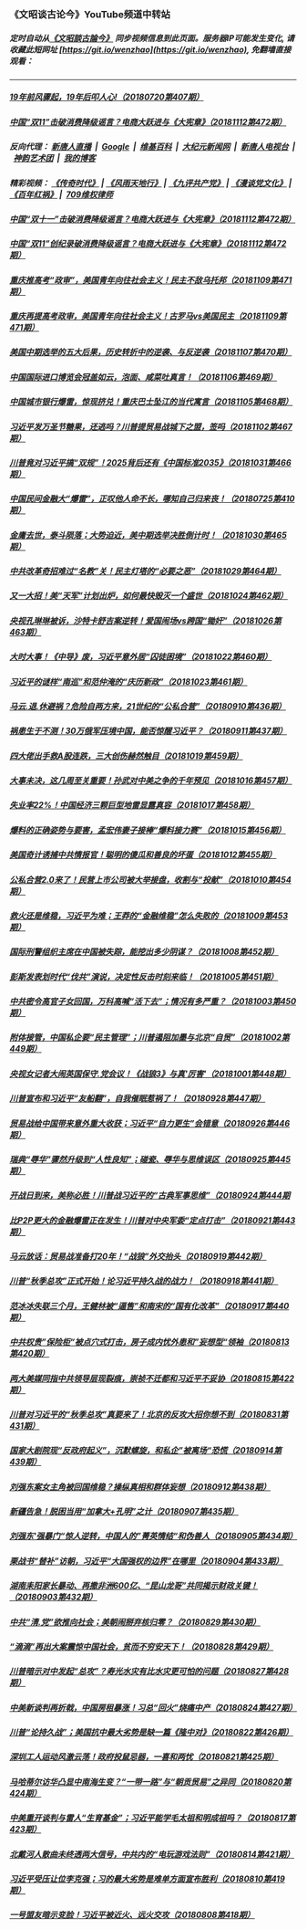 ### 《文昭谈古论今》YouTube频道中转站
##### 定时自动从[《文昭談古論今》](https://www.youtube.com/channel/UCtAIPjABiQD3qjlEl1T5VpA) 同步视频信息到此页面。服务器IP可能发生变化, 请收藏此短网址 [https://git.io/wenzhao](https://git.io/wenzhao), 免翻墙直接观看：

---

##### <a href='http://207.148.103.66/wenzhao/link.111316.UefWtTqAH_M.mp4.html'>19年前风骤起，19年后叩人心!（20180720第407期）</a>
##### <a href='http://207.148.103.66/wenzhao/link.111316.gx1j3BSMW7U.mp4.html'>中国“双11”击破消费降级谣言？电商大跃进与《大宪章》（20181112第472期）</a>
##### 反向代理： [新唐人直播](http://207.148.103.66) &nbsp;|&nbsp; [Google](http://207.148.103.66:8888/search?q=425事件) &nbsp;|&nbsp; [维基百科](http://207.148.103.66:8100/wiki/喬高-麥塔斯調查報告) &nbsp;|&nbsp; [大纪元新闻网](http://207.148.103.66:10080) &nbsp;|&nbsp; [新唐人电视台](http://207.148.103.66:8000) &nbsp;|&nbsp; [神韵艺术团](http://207.148.103.66:8000/xtr/gb/prog673.html) &nbsp;|&nbsp; [我的博客](http://207.148.103.66:10000/)
##### 精彩视频： [《传奇时代》](http://207.148.103.66:10000/videos/legend/) | [《风雨天地行》](http://207.148.103.66:10000/videos/fytdx/) | [《九评共产党》](http://207.148.103.66:10000/videos/jiuping/) | [《漫谈党文化》](http://207.148.103.66:10000/videos/mtdwh/) | [《百年红祸》](http://207.148.103.66:10000/videos/bnhh) |&nbsp; [709维权律师](http://207.148.103.66:10000/videos/709/)
##### <a href='http://207.148.103.66/wenzhao/link.111316.gx1j3BSMW7U.mp4.html'>中国“双十一”击破消费降级谣言？电商大跃进与《大宪章》（20181112第472期）</a>
##### <a href='http://207.148.103.66/wenzhao/link.111316.gx1j3BSMW7U.mp4.html'>中国“双11”创纪录破消费降级谣言？电商大跃进与《大宪章》（20181112第472期）</a>
##### <a href='http://207.148.103.66/wenzhao/link.111316.Y5O4e_1Jxd4.mp4.html'>重庆推高考“政审”，美国青年向往社会主义！民主不敌乌托邦（20181109第471期）</a>
##### <a href='http://207.148.103.66/wenzhao/link.111316.Y5O4e_1Jxd4.mp4.html'>重庆再提高考政审，美国青年向往社会主义！古罗马vs美国民主（20181109第471期）</a>
##### <a href='http://207.148.103.66/wenzhao/link.111316.6NpskHY5_pQ.mp4.html'>美国中期选举的五大后果，历史转折中的逆袭、与反逆袭（20181107第470期）</a>
##### <a href='http://207.148.103.66/wenzhao/link.111316.Zzoay7NBJG4.mp4.html'>中国国际进口博览会冠盖如云，泡面、咸菜吐真言！（20181106第469期）</a>
##### <a href='http://207.148.103.66/wenzhao/link.111316.EU2Ou4suvx4.mp4.html'>中国城市银行爆雷，惊现挤兑！重庆巴士坠江的当代寓言（20181105第468期）</a>
##### <a href='http://207.148.103.66/wenzhao/link.111316.elJwu3l3BO0.mp4.html'>习近平发万圣节糖果，还逃吗？川普提贸易战城下之盟，签吗（20181102第467期）</a>
##### <a href='http://207.148.103.66/wenzhao/link.111316.X2eSXIXgWQw.mp4.html'>川普竟对习近平搞“双规”！2025背后还有《中国标准2035》（20181031第466期）</a>
##### <a href='http://207.148.103.66/wenzhao/link.111316.II3DtDjyKZw.mp4.html'>中国民间金融大“爆雷”，正叹他人命不长，哪知自己归来丧！（20180725第410期）</a>
##### <a href='http://207.148.103.66/wenzhao/link.111316.3WnHGojR8w4.mp4.html'>金庸去世，泰斗陨落；大势迫近，美中期选举决胜倒计时！（20181030第465期）</a>
##### <a href='http://207.148.103.66/wenzhao/link.111316.4fsYH2ViINs.mp4.html'>中共改革奇招难过“名教”关！民主灯塔的“必要之恶”（20181029第464期）</a>
##### <a href='http://207.148.103.66/wenzhao/link.111316.Ao9KovvauHQ.mp4.html'>又一大招！美“天军”计划出炉，如何最快毁灭一个盛世（20181024第462期）</a>
##### <a href='http://207.148.103.66/wenzhao/link.111316.JplgpUXzghQ.mp4.html'>央视孔琳琳被诉，沙特卡舒吉案逆转！爱国闹场vs跨国“锄奸”（20181026第463期）</a>
##### <a href='http://207.148.103.66/wenzhao/link.111316.d-mhXYJP-5E.mp4.html'>大时大事！《中导》废，习近平意外居“囚徒困境”（20181022第460期）</a>
##### <a href='http://207.148.103.66/wenzhao/link.111316.frS0mU9X5YM.mp4.html'>习近平的谜样“南巡”和范仲淹的“庆历新政”（20181023第461期）</a>
##### <a href='http://207.148.103.66/wenzhao/link.111316.b2CARuDeNd8.mp4.html'>马云.退.休避祸？危险自两方来，21世纪的“公私合营”（20180910第436期）</a>
##### <a href='http://207.148.103.66/wenzhao/link.111316.7S-VyQT32KE.mp4.html'>祸患生于不测！30万俄军压境中国，能否惊醒习近平？（20180911第437期）</a>
##### <a href='http://207.148.103.66/wenzhao/link.111316.A91GafXivA0.mp4.html'>四大佬出手救A股连跌，三大创伤赫然触目（20181019第459期）</a>
##### <a href='http://207.148.103.66/wenzhao/link.111316.5pudhilH590.mp4.html'>大事未决，这几周至关重要！孙武对中美之争的千年预见（20181016第457期）</a>
##### <a href='http://207.148.103.66/wenzhao/link.111316.IdNmXePPy9Y.mp4.html'>失业率22%！中国经济三颗巨型地雷显露真容（20181017第458期）</a>
##### <a href='http://207.148.103.66/wenzhao/link.111316.J69tqfUKRzY.mp4.html'>爆料的正确姿势与要害，孟宏伟妻子接棒“爆料接力赛”（20181015第456期）</a>
##### <a href='http://207.148.103.66/wenzhao/link.111316.xetGWGxMw6c.mp4.html'>美国奇计诱捕中共情报官！聪明的傻瓜和善良的坏蛋（20181012第455期）</a>
##### <a href='http://207.148.103.66/wenzhao/link.111316.DE8jLO8bhGE.mp4.html'>公私合营2.0来了！民营上市公司被大举接盘，收割与“投献”（20181010第454期）</a>
##### <a href='http://207.148.103.66/wenzhao/link.111316.KvjWc4YWYC0.mp4.html'>救火还是维稳，习近平为难；王莽的“金融维稳”怎么失败的（20181009第453期）</a>
##### <a href='http://207.148.103.66/wenzhao/link.111316.Aj6X2ANQXW4.mp4.html'>国际刑警组织主席在中国被失踪，能挖出多少阴谋？（20181008第452期）</a>
##### <a href='http://207.148.103.66/wenzhao/link.111316.4_3-p00MEU8.mp4.html'>彭斯发表划时代“伐共”演说，决定性反击时刻来临！（20181005第451期）</a>
##### <a href='http://207.148.103.66/wenzhao/link.111316.kdJHhDm0gv0.mp4.html'>中共密令高官子女回国，万科高喊“活下去”；情况有多严重？（20181003第450期）</a>
##### <a href='http://207.148.103.66/wenzhao/link.111316.U0c59ik7fBc.mp4.html'>附体接管，中国私企要“民主管理”；川普遏阻加墨与北京“自贸”（20181002第449期）</a>
##### <a href='http://207.148.103.66/wenzhao/link.111316.WKxIYUX0LW4.mp4.html'>央视女记者大闹英国保守.党会议！《战狼3》与真'厉害'（20181001第448期）</a>
##### <a href='http://207.148.103.66/wenzhao/link.111316.ij_iJ61YaJs.mp4.html'>川普宣布和习近平“友船翻”，自我催眠惹祸了！（20180928第447期）</a>
##### <a href='http://207.148.103.66/wenzhao/link.111316.QlN3s0iL8hc.mp4.html'>贸易战给中国带来意外重大收获；习近平“自力更生”会错意（20180926第446期）</a>
##### <a href='http://207.148.103.66/wenzhao/link.111316.zsxwYd2r6z4.mp4.html'>瑞典“辱华”骤然升级到“人性良知”；碰瓷、辱华与思维误区（20180925第445期）</a>
##### <a href='http://207.148.103.66/wenzhao/link.111316.9As0qs1pEm4.mp4.html'>开战日到来，美称必胜！川普战习近平的“古典军事思维”（20180924第444期</a>
##### <a href='http://207.148.103.66/wenzhao/link.111316.UjX73mLM6Ho.mp4.html'>比P2P更大的金融爆雷正在发生！川普对中央军委“定点打击”（20180921第443期）</a>
##### <a href='http://207.148.103.66/wenzhao/link.111316.JCotV9VWIOQ.mp4.html'>马云放话：贸易战准备打20年！“战狼”外交抬头（20180919第442期）</a>
##### <a href='http://207.148.103.66/wenzhao/link.111316.w1hPiAQfGw8.mp4.html'>川普“秋季总攻”正式开始！论习近平持久战的战力！（20180918第441期）</a>
##### <a href='http://207.148.103.66/wenzhao/link.111316.Ej4zl6pEGHc.mp4.html'>范冰冰失联三个月，王健林被“逼售”和南宋的“国有化改革”（20180917第440期）</a>
##### <a href='http://207.148.103.66/wenzhao/link.111316.r_YWMIeL8TA.mp4.html'>中共权贵”保险柜“被点穴式打击，房子成内忧外患和”妄想型“领袖（20180813第420期）</a>
##### <a href='http://207.148.103.66/wenzhao/link.111316.JhewIfTRNbs.mp4.html'>两大美媒同指中共领导层现裂痕，崇祯不迁都和习近平不妥协（20180815第422期）</a>
##### <a href='http://207.148.103.66/wenzhao/link.111316.VShPV8f7DQg.mp4.html'>川普对习近平的“秋季总攻”真要来了！北京的反攻大招你想不到（20180831第431期）</a>
##### <a href='http://207.148.103.66/wenzhao/link.111316.Iv2O13_Is2g.mp4.html'>国家大剧院现“反政府起义”，沉默螺旋，和私企”被离场“恐慌（20180914第439期）</a>
##### <a href='http://207.148.103.66/wenzhao/link.111316.4Ju0bBmeYgg.mp4.html'>刘强东案女主角被回国维稳？操纵真相和群体妄想（20180912第438期）</a>
##### <a href='http://207.148.103.66/wenzhao/link.111316.0zK4bjkJbAY.mp4.html'>新疆告急！脱困当用“加拿大+孔明”之计（20180907第435期）</a>
##### <a href='http://207.148.103.66/wenzhao/link.111316.YmghGVUtWYs.mp4.html'>刘强东'强暴门“惊人逆转，中国人的”菁英情结“和伪善人（20180905第434期）</a>
##### <a href='http://207.148.103.66/wenzhao/link.111316.MeOFvI7OkUQ.mp4.html'>栗战书“替补”访朝，习近平“大国强权的边界”在哪里（20180904第433期）</a>
##### <a href='http://207.148.103.66/wenzhao/link.111316.uLkJYaJVxKI.mp4.html'>湖南耒阳家长暴动、再撒非洲600亿、“昆山龙哥”共同揭示财政关键！（20180903第432期）</a>
##### <a href='http://207.148.103.66/wenzhao/link.111316.cFf-WBwTA5Y.mp4.html'>中共“清.党”欲推向社会；美朝闹掰弃核归零？（20180829第430期）</a>
##### <a href='http://207.148.103.66/wenzhao/link.111316.KdhYBb2GRII.mp4.html'>“滴滴”再出大案震惊中国社会，贫而不穷安天下！（20180828第429期）</a>
##### <a href='http://207.148.103.66/wenzhao/link.111316.uwZLtol4o3A.mp4.html'>川普暗示对中发起“总攻”？寿光水灾有比水灾更可怕的问题（20180827第428期）</a>
##### <a href='http://207.148.103.66/wenzhao/link.111316.-OPq-BR-c5M.mp4.html'>中美新谈判再折戟，中国房租暴涨！习总“回火”烧痛中产（20180824第427期）</a>
##### <a href='http://207.148.103.66/wenzhao/link.111316.nHGOO9Yfn5A.mp4.html'>川普“论持久战”；美国抗中最大劣势是缺一篇《隆中对》（20180822第426期）</a>
##### <a href='http://207.148.103.66/wenzhao/link.111316.kzOpUQEWGLI.mp4.html'>深圳工人运动风激云荡！政府投鼠忌器，一喜和两忧（20180821第425期）</a>
##### <a href='http://207.148.103.66/wenzhao/link.111316.MAzQIbYPbXk.mp4.html'>马哈蒂尔访华凸显中南海生变？“一带一路”与“朝贡贸易”之异同（20180820第424期）</a>
##### <a href='http://207.148.103.66/wenzhao/link.111316.BM6NynF0hyw.mp4.html'>中美重开谈判与雷人“生育基金”；习近平能学毛太祖和明成祖吗？（20180817第423期）</a>
##### <a href='http://207.148.103.66/wenzhao/link.111316.ic9LNW4ahEo.mp4.html'>北戴河人散曲未终透两大信号，中共内的“电玩游戏法则”（20180814第421期）</a>
##### <a href='http://207.148.103.66/wenzhao/link.111316.pteDkbSy3UY.mp4.html'>习近平受压让位李克强；习的最大劣势是难单方面宣布胜利（20180810第419期）</a>
##### <a href='http://207.148.103.66/wenzhao/link.111316.-0_sQ4uNYr4.mp4.html'>一号盟友暗示变脸！习近平被近火、远火交攻（20180808第418期）</a>
